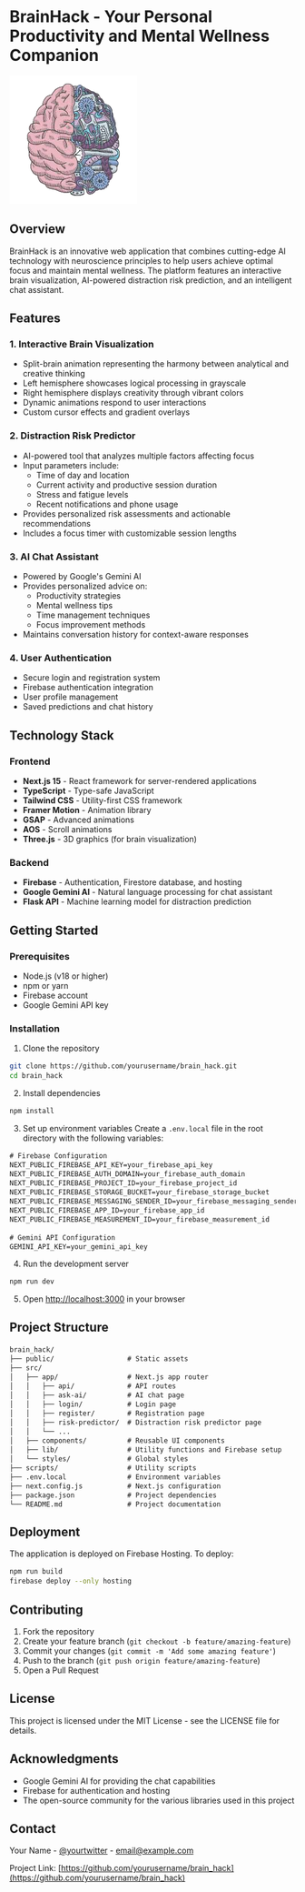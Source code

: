 # BrainHack - Your Personal Productivity and Mental Wellness Companion

![BrainHack Logo](public/logo.png)

## Overview

BrainHack is an innovative web application that combines cutting-edge AI technology with neuroscience principles to help users achieve optimal focus and maintain mental wellness. The platform features an interactive brain visualization, AI-powered distraction risk prediction, and an intelligent chat assistant.

## Features

### 1. Interactive Brain Visualization
- Split-brain animation representing the harmony between analytical and creative thinking
- Left hemisphere showcases logical processing in grayscale
- Right hemisphere displays creativity through vibrant colors
- Dynamic animations respond to user interactions
- Custom cursor effects and gradient overlays

### 2. Distraction Risk Predictor
- AI-powered tool that analyzes multiple factors affecting focus
- Input parameters include:
  - Time of day and location
  - Current activity and productive session duration
  - Stress and fatigue levels
  - Recent notifications and phone usage
- Provides personalized risk assessments and actionable recommendations
- Includes a focus timer with customizable session lengths

### 3. AI Chat Assistant
- Powered by Google's Gemini AI
- Provides personalized advice on:
  - Productivity strategies
  - Mental wellness tips
  - Time management techniques
  - Focus improvement methods
- Maintains conversation history for context-aware responses

### 4. User Authentication
- Secure login and registration system
- Firebase authentication integration
- User profile management
- Saved predictions and chat history

## Technology Stack

### Frontend
- **Next.js 15** - React framework for server-rendered applications
- **TypeScript** - Type-safe JavaScript
- **Tailwind CSS** - Utility-first CSS framework
- **Framer Motion** - Animation library
- **GSAP** - Advanced animations
- **AOS** - Scroll animations
- **Three.js** - 3D graphics (for brain visualization)

### Backend
- **Firebase** - Authentication, Firestore database, and hosting
- **Google Gemini AI** - Natural language processing for chat assistant
- **Flask API** - Machine learning model for distraction prediction

## Getting Started

### Prerequisites
- Node.js (v18 or higher)
- npm or yarn
- Firebase account
- Google Gemini API key

### Installation

1. Clone the repository
```bash
git clone https://github.com/yourusername/brain_hack.git
cd brain_hack
```

2. Install dependencies
```bash
npm install
```

3. Set up environment variables
Create a `.env.local` file in the root directory with the following variables:
```
# Firebase Configuration
NEXT_PUBLIC_FIREBASE_API_KEY=your_firebase_api_key
NEXT_PUBLIC_FIREBASE_AUTH_DOMAIN=your_firebase_auth_domain
NEXT_PUBLIC_FIREBASE_PROJECT_ID=your_firebase_project_id
NEXT_PUBLIC_FIREBASE_STORAGE_BUCKET=your_firebase_storage_bucket
NEXT_PUBLIC_FIREBASE_MESSAGING_SENDER_ID=your_firebase_messaging_sender_id
NEXT_PUBLIC_FIREBASE_APP_ID=your_firebase_app_id
NEXT_PUBLIC_FIREBASE_MEASUREMENT_ID=your_firebase_measurement_id

# Gemini API Configuration
GEMINI_API_KEY=your_gemini_api_key
```

4. Run the development server
```bash
npm run dev
```

5. Open [http://localhost:3000](http://localhost:3000) in your browser

## Project Structure

```
brain_hack/
├── public/                  # Static assets
├── src/
│   ├── app/                 # Next.js app router
│   │   ├── api/             # API routes
│   │   ├── ask-ai/          # AI chat page
│   │   ├── login/           # Login page
│   │   ├── register/        # Registration page
│   │   ├── risk-predictor/  # Distraction risk predictor page
│   │   └── ...
│   ├── components/          # Reusable UI components
│   ├── lib/                 # Utility functions and Firebase setup
│   └── styles/              # Global styles
├── scripts/                 # Utility scripts
├── .env.local               # Environment variables
├── next.config.js           # Next.js configuration
├── package.json             # Project dependencies
└── README.md                # Project documentation
```

## Deployment

The application is deployed on Firebase Hosting. To deploy:

```bash
npm run build
firebase deploy --only hosting
```

## Contributing

1. Fork the repository
2. Create your feature branch (`git checkout -b feature/amazing-feature`)
3. Commit your changes (`git commit -m 'Add some amazing feature'`)
4. Push to the branch (`git push origin feature/amazing-feature`)
5. Open a Pull Request

## License

This project is licensed under the MIT License - see the LICENSE file for details.

## Acknowledgments

- Google Gemini AI for providing the chat capabilities
- Firebase for authentication and hosting
- The open-source community for the various libraries used in this project

## Contact

Your Name - [@yourtwitter](https://twitter.com/yourtwitter) - email@example.com

Project Link: [https://github.com/yourusername/brain_hack](https://github.com/yourusername/brain_hack)
